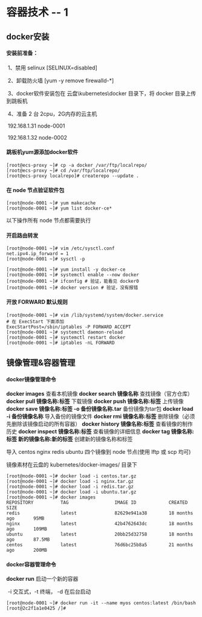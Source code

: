 # 容器技术 -- 1

## docker安装

#### 安装前准备：

​    1、禁用 selinux  [SELINUX=disabled]

​    2、卸载防火墙    [yum -y remove firewalld-*]

​    3、docker软件安装包在  云盘\kubernetes\docker 目录下，将 docker 目录上传到跳板机

​    4、准备 2 台 2cpu，2G内存的云主机

​              192.168.1.31    node-0001

​              192.168.1.32    node-0002

#### 跳板机yum源添加docker软件

```shell
[root@ecs-proxy ~]# cp -a docker /var/ftp/localrepo/ 
[root@ecs-proxy ~]# cd /var/ftp/localrepo/
[root@ecs-proxy localrepo]# createrepo --update .
```

#### 在 node 节点验证软件包

```shell
[root@node-0001 ~]# yum makecache
[root@node-0001 ~]# yum list docker-ce*
```

以下操作所有 node 节点都需要执行

#### 开启路由转发

```shell
[root@node-0001 ~]# vim /etc/sysctl.conf
net.ipv4.ip_forward = 1
[root@node-0001 ~]# sysctl -p
```

```shell
[root@node-0001 ~]# yum install -y docker-ce
[root@node-0001 ~]# systemctl enable --now docker
[root@node-0001 ~]# ifconfig # 验证，能看见 docker0
[root@node-0001 ~]# docker version # 验证，没有报错
```

#### 开放 FORWARD 默认规则

```shell
[root@node-0001 ~]# vim /lib/systemd/system/docker.service
# 在 ExecStart 下面添加
ExecStartPost=/sbin/iptables -P FORWARD ACCEPT
[root@node-0001 ~]# systemctl daemon-reload
[root@node-0001 ~]# systemctl restart docker
[root@node-0001 ~]# iptables -nL FORWARD
```

## 镜像管理&容器管理

#### docker镜像管理命令

**docker  images** 查看本机镜像
**docker  search  镜像名称** 查找镜像（官方仓库）
**docker  pull  镜像名称:标签**      下载镜像
**docker  push  镜像名称:标签**    上传镜像
**docker  save 镜像名称:标签  -o 备份镜像名称.tar**     备份镜像为tar包
**docker  load -i  备份镜像名称**     导入备份的镜像文件
**docker  rmi  镜像名称:标签**     删除镜像（必须先删除该镜像启动的所有容器）
**docker  history  镜像名称:标签**    查看镜像的制作历史
**docker  inspect  镜像名称:标签**    查看镜像的详细信息
**docker  tag  镜像名称:标签  新的镜像名称:新的标签**  创建新的镜像名称和标签

导入 centos  nginx  redis  ubuntu 四个镜像到 node 节点(使用 lftp 或 scp 均可)

镜像素材在云盘的 kubernetes/docker-images/ 目录下

```shell
[root@node-0001 ~]# docker load -i centos.tar.gz
[root@node-0001 ~]# docker load -i nginx.tar.gz
[root@node-0001 ~]# docker load -i redis.tar.gz
[root@node-0001 ~]# docker load -i ubuntu.tar.gz
[root@node-0001 ~]# docker images
REPOSITORY          TAG                 IMAGE ID            CREATED             SIZE
redis               latest              82629e941a38        18 months ago       95MB
nginx               latest              42b4762643dc        18 months ago       109MB
ubuntu              latest              20bb25d32758        18 months ago       87.5MB
centos              latest              76d6bc25b8a5        21 months ago       200MB
```

#### docker容器管理命令

**docker run** 启动一个新的容器

​         -i 交互式，-t 终端， -d 在后台启动

```shell
[root@node-0001 ~]# docker run -it --name myos centos:latest /bin/bash
[root@2c2f1a1e0425 /]# 
```

